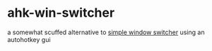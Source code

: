 # ahk-win-switcher

a somewhat scuffed alternative to [simple window switcher](https://github.com/valinet/sws) using an autohotkey gui

